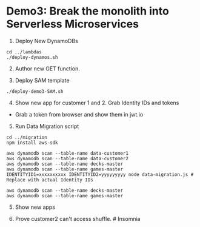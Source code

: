 # Demo3: Break the monolith into Serverless Microservices
1. Deploy New DynamoDBs
```shell
cd ../lambdas
./deploy-dynamos.sh
```

2. Author new GET function.

3. Deploy SAM template
```shell
./deploy-demo3-SAM.sh
```

4. Show new app for customer 1 and 2. Grab Identity IDs and tokens
* Grab a token from browser and show them in jwt.io

5. Run Data Migration script
```shell
cd ../migration
npm install aws-sdk

aws dynamodb scan --table-name data-customer1
aws dynamodb scan --table-name data-customer2
aws dynamodb scan --table-name decks-master
aws dynamodb scan --table-name games-master
IDENTITYID1=xxxxxxxxxx IDENTITYID2=yyyyyyyyy node data-migration.js # Replace with actual Identity IDs

aws dynamodb scan --table-name decks-master
aws dynamodb scan --table-name games-master
```

5. Show new apps 

6. Prove customer2 can't access shuffle. # Insomnia
